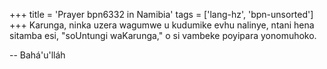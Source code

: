 +++
title = 'Prayer bpn6332 in Namibia'
tags = ['lang-hz', 'bpn-unsorted']
+++
Karunga, ninka uzera wagumwe u kudumike evhu nalinye, ntani hena sitamba esi, "soUntungi waKarunga," o si vambeke poyipara yonomuhoko.

-- Bahá'u'lláh
